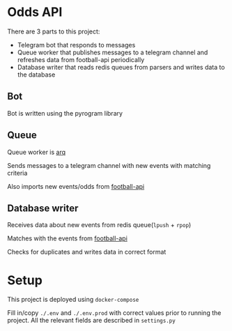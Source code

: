 # Odds API
There are 3 parts to this project:
- Telegram bot that responds to messages
- Queue worker that publishes messages to a telegram channel and refreshes data from football-api periodically
- Database writer that reads redis queues from parsers and writes data to the database

## Bot
Bot is written using the pyrogram library

## Queue
Queue worker is [arq](https://github.com/samuelcolvin/arq)

Sends messages to a telegram channel with new events with matching criteria

Also imports new events/odds from [football-api](https://rapidapi.com/api-sports/api/API-FOOTBALL)

## Database writer
Receives data about new events from redis queue(`lpush` + `rpop`)

Matches with the events from [football-api](https://rapidapi.com/api-sports/api/API-FOOTBALL)

Checks for duplicates and writes data in correct format


# Setup
This project is deployed using `docker-compose`

Fill in/copy `./.env` and `./.env.prod` with correct values prior to running the project.
All the relevant fields are described in `settings.py` 